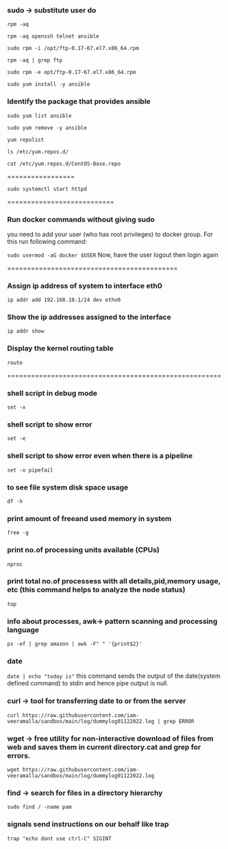 ### sudo -> substitute user do

`rpm -aq`

`rpm -aq openssh telnet ansible`

`sudo rpm -i /opt/ftp-0.17-67.el7.x86_64.rpm`

`rpm -aq | grep ftp`

`sudo rpm -e opt/ftp-0.17-67.el7.x86_64.rpm`

`sudo yum install -y ansible`

### Identify the package that provides ansible
`sudo yum list ansible`

`sudo yum remove -y ansible`

`yum repolist`

`ls /etc/yum.repos.d/`

`cat /etc/yum.repos.d/CentOS-Base.repo`

=================

`sudo systemctl start httpd`

===========================

### Run docker commands without giving sudo
you need to add your user (who has root privileges) to docker group. For this run following command:

`sudo usermod -aG docker $USER`
Now, have the user logout then login again

===========================================

### Assign ip address of system to interface eth0
 `ip addr add 192.168.10.1/24 dev etho0`

### Show the ip addresses assigned to the interface
`ip addr show`

### Display the kernel routing table
`route`

======================================================
### shell script in debug mode 
`set -x`

### shell script to show error
`set -e`

### shell script to show error even when there is a pipeline
`set -o pipefail`

### to see file system disk space usage
`df -h`

### print amount of freeand used memory in system
`free -g`

### print no.of processing units available (CPUs)
`nproc`

### print total no.of processess with all details,pid,memory usage, etc (this command helps to analyze the node status)
`top`

### info about processes, awk-> pattern scanning and processing language
`ps -ef | grep amazon | awk -F" " '{print$2}'`

### date
`date | echo "today is"`
this command sends the output of the date(system defined command) to stdin and hence pipe output is null.

### curl -> tool for transferring date to or from the server
`curl https://raw.githubusercontent.com/iam-veeramalla/sandbox/main/log/dummylog01122022.log | grep ERROR`

### wget -> free utility for non-interactive download of files from web and saves them in current directory.cat and grep for errors.
`wget https://raw.githubusercontent.com/iam-veeramalla/sandbox/main/log/dummylog01122022.log`

### find -> search for files in a directory hierarchy
`sudo find / -name pam`

### signals send instructions on our behalf like trap 
`trap "echo dont use ctrl-C" SIGINT`



